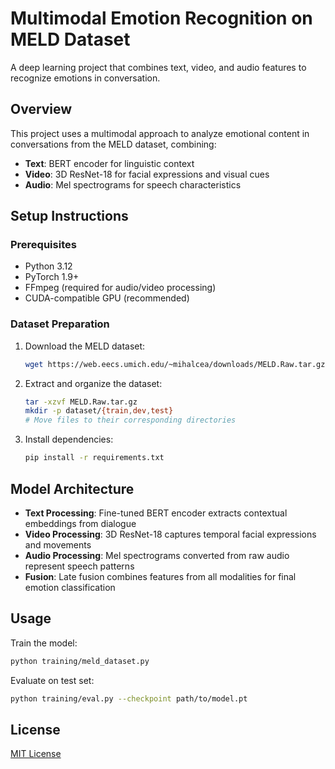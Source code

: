 # Multimodal Emotion Recognition on MELD Dataset

A deep learning project that combines text, video, and audio features to recognize emotions in conversation.

## Overview

This project uses a multimodal approach to analyze emotional content in conversations from the MELD dataset, combining:

-   **Text**: BERT encoder for linguistic context
-   **Video**: 3D ResNet-18 for facial expressions and visual cues
-   **Audio**: Mel spectrograms for speech characteristics

## Setup Instructions

### Prerequisites

-   Python 3.12
-   PyTorch 1.9+
-   FFmpeg (required for audio/video processing)
-   CUDA-compatible GPU (recommended)

### Dataset Preparation

1. Download the MELD dataset:

    ```bash
    wget https://web.eecs.umich.edu/~mihalcea/downloads/MELD.Raw.tar.gz
    ```

2. Extract and organize the dataset:

    ```bash
    tar -xzvf MELD.Raw.tar.gz
    mkdir -p dataset/{train,dev,test}
    # Move files to their corresponding directories
    ```

3. Install dependencies:
    ```bash
    pip install -r requirements.txt
    ```

## Model Architecture

-   **Text Processing**: Fine-tuned BERT encoder extracts contextual embeddings from dialogue
-   **Video Processing**: 3D ResNet-18 captures temporal facial expressions and movements
-   **Audio Processing**: Mel spectrograms converted from raw audio represent speech patterns
-   **Fusion**: Late fusion combines features from all modalities for final emotion classification

## Usage

Train the model:

```bash
python training/meld_dataset.py
```

Evaluate on test set:

```bash
python training/eval.py --checkpoint path/to/model.pt
```

## License

[MIT License](LICENSE)
